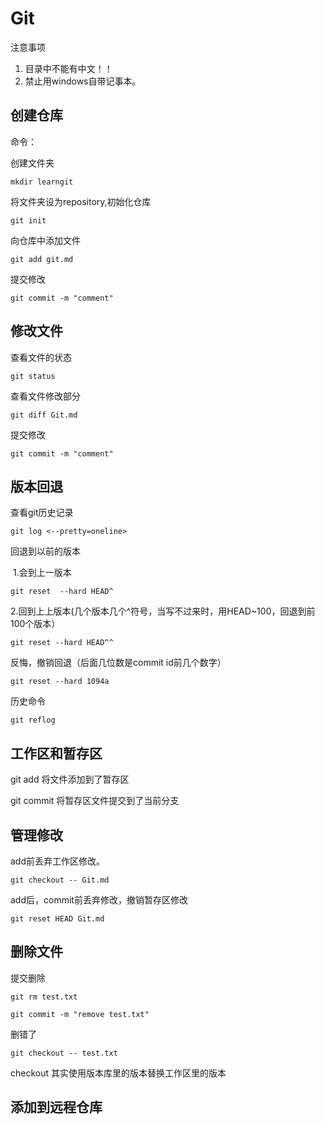 # Git

注意事项

1. 目录中不能有中文！！
2. 禁止用windows自带记事本。

## 创建仓库

命令：

创建文件夹

```shell
mkdir learngit
```

将文件夹设为repository,初始化仓库

```shell
git init
```

向仓库中添加文件

```shell
git add git.md
```

提交修改

```
git commit -m "comment"
```

## 修改文件



查看文件的状态

```shell
git status
```

查看文件修改部分

```shell
git diff Git.md
```

提交修改

```shell
git commit -m "comment"
```

## 版本回退



查看git历史记录

```shell
git log <--pretty=oneline>
```

回退到以前的版本

​	1.会到上一版本

```shell
git reset  --hard HEAD^
```

​	2.回到上上版本(几个版本几个^符号，当写不过来时，用HEAD~100，回退到前100个版本）

```shell
git reset --hard HEAD^^
```

反悔，撤销回退（后面几位数是commit id前几个数字）

```shell
git reset --hard 1094a
```

历史命令

```shell
git reflog
```

## 工作区和暂存区



git add 将文件添加到了暂存区

git commit 将暂存区文件提交到了当前分支

## 管理修改



add前丢弃工作区修改。

```shell
git checkout -- Git.md
```

add后，commit前丢弃修改，撤销暂存区修改

```shell
git reset HEAD Git.md
```

## 删除文件



提交删除

```shell
git rm test.txt

git commit -m "remove test.txt"
```

删错了

```shell
git checkout -- test.txt
```

checkout 其实使用版本库里的版本替换工作区里的版本

## 添加到远程仓库



